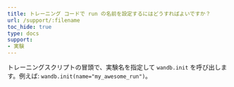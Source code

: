 ```yaml
---
title: トレーニング コードで run の名前を設定するにはどうすればよいですか？
url: /support/:filename
toc_hide: true
type: docs
support:
- 実験
---
```


トレーニングスクリプトの冒頭で、実験名を指定して `wandb.init` を呼び出します。例えば: `wandb.init(name="my_awesome_run")`。